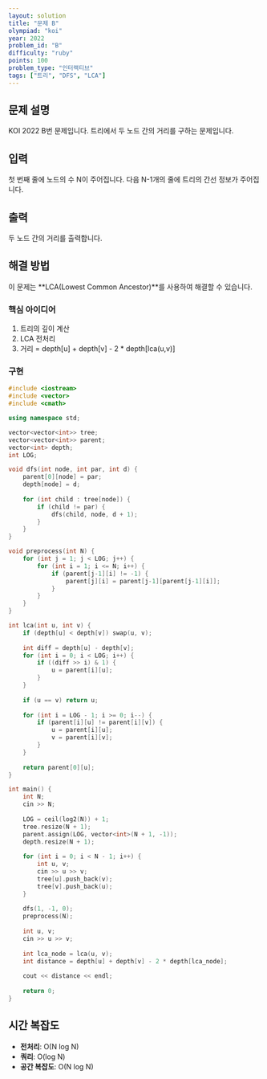 ```yaml
---
layout: solution
title: "문제 B"
olympiad: "koi"
year: 2022
problem_id: "B"
difficulty: "ruby"
points: 100
problem_type: "인터랙티브"
tags: ["트리", "DFS", "LCA"]
---
```


## 문제 설명

KOI 2022 B번 문제입니다. 트리에서 두 노드 간의 거리를 구하는 문제입니다.

## 입력

첫 번째 줄에 노드의 수 N이 주어집니다.
다음 N-1개의 줄에 트리의 간선 정보가 주어집니다.

## 출력

두 노드 간의 거리를 출력합니다.

## 해결 방법

이 문제는 **LCA(Lowest Common Ancestor)**를 사용하여 해결할 수 있습니다.

### 핵심 아이디어

1. 트리의 깊이 계산
2. LCA 전처리
3. 거리 = depth[u] + depth[v] - 2 * depth[lca(u,v)]

### 구현

```cpp
#include <iostream>
#include <vector>
#include <cmath>

using namespace std;

vector<vector<int>> tree;
vector<vector<int>> parent;
vector<int> depth;
int LOG;

void dfs(int node, int par, int d) {
    parent[0][node] = par;
    depth[node] = d;
    
    for (int child : tree[node]) {
        if (child != par) {
            dfs(child, node, d + 1);
        }
    }
}

void preprocess(int N) {
    for (int j = 1; j < LOG; j++) {
        for (int i = 1; i <= N; i++) {
            if (parent[j-1][i] != -1) {
                parent[j][i] = parent[j-1][parent[j-1][i]];
            }
        }
    }
}

int lca(int u, int v) {
    if (depth[u] < depth[v]) swap(u, v);
    
    int diff = depth[u] - depth[v];
    for (int i = 0; i < LOG; i++) {
        if ((diff >> i) & 1) {
            u = parent[i][u];
        }
    }
    
    if (u == v) return u;
    
    for (int i = LOG - 1; i >= 0; i--) {
        if (parent[i][u] != parent[i][v]) {
            u = parent[i][u];
            v = parent[i][v];
        }
    }
    
    return parent[0][u];
}

int main() {
    int N;
    cin >> N;
    
    LOG = ceil(log2(N)) + 1;
    tree.resize(N + 1);
    parent.assign(LOG, vector<int>(N + 1, -1));
    depth.resize(N + 1);
    
    for (int i = 0; i < N - 1; i++) {
        int u, v;
        cin >> u >> v;
        tree[u].push_back(v);
        tree[v].push_back(u);
    }
    
    dfs(1, -1, 0);
    preprocess(N);
    
    int u, v;
    cin >> u >> v;
    
    int lca_node = lca(u, v);
    int distance = depth[u] + depth[v] - 2 * depth[lca_node];
    
    cout << distance << endl;
    
    return 0;
}
```

## 시간 복잡도

- **전처리**: O(N log N)
- **쿼리**: O(log N)
- **공간 복잡도**: O(N log N)
